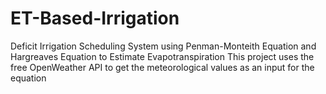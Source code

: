# ET-Based-Irrigation
Deficit Irrigation Scheduling System using Penman-Monteith Equation and Hargreaves Equation  to Estimate Evapotranspiration 
This project uses the free OpenWeather API to get the meteorological values as an input for the equation
